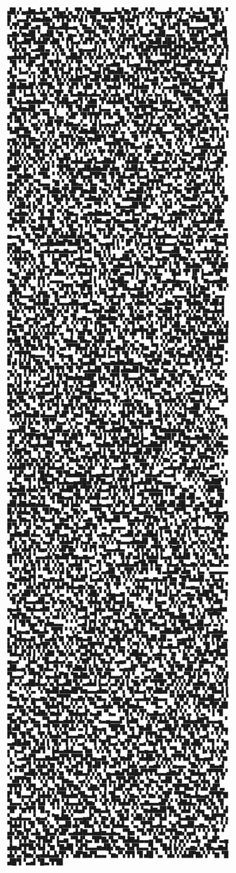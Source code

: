 ▟▊▞▄▟▆▃▙▞▚▜▄▞▄▝▛▞▅▟█▃▃▃▙▞▆▞▛▃▞▟▚▃▃▟▃▞▛▃▚▃▙▝▜▟▚▝▊▝▃▃▛▟▅▟▆▞▜▜▜▞▛▟▐▝▉▃▜▟▆▝▉▟▟▜▝▝▞▝▐▞▛▝▟▃▞▛▇▟▉▝▉▟▚▜▚▟▛▃▅▝▜▟▃▟█▃▄▝▆▃▚▜▅▞▄▝▟▝▆▝▄▝▝▜▄▛▐▟▜▝▜▃▃▃▄▜▛▝▄▃▆▞▅▟█▝▄▟█▝▆▝▄▃▚▞▜▜▄▝▛▞▝▟▞▃▙▜▄▟▚▟▉▃▃▜▞▝▟▟▜▝▄▟▇▜▙▜▃▟▇▜▟▟▛▟▇▝▐▜▃▞▟▜▚▞▆▝▛▞▟▜▜▝▄▞▆▟▊▟█▟▐▜▄▜▙▟▛▝▊▝█▝▟▞▅▝▃▟▉▃▝▞▙▝▟▝▄▃▃▟▐▝▄▝▟▜▝▝▉▜▟▛▇▜▜▜▟▜▜▟▆▜▟▞▛▞▚▜▄▟▟▟▜▃▆▜▛▝▐▝▚▟█▟▚▜▞▟▞▞▛▞▅▟▚▝▉▜▞▝▝▜▜▟▛▟▞▃▚▝▚▝▚▛▐▝█▝▝▟▛▃▟▝▉▜▚▞▞▝▛▃▝▞▄▞▃▟▅▝▐▃▄▞▝▛▇▜▛▛▐▟▄▟▛▜▛▟▄▟▊▃▟▝▐▃▞▃▝▟▉▝▊▜▃▛▐▜▝▜▄▟▐▜▅▟▉▃▝▟▜▜▜▟▚▞▆▜▄▃▜▃▜▟▃▟▄▝▞▞▛▃▃▝▐▝▟▞▚▜▞▞▟▟▇▜▚▟▛▟▉▟▉▜▟▜▟▝▟▃▆▝▆▞▆▜▟▞▅▃▛▝▇▃▟▟▉▟▇▟▛▞▛▜▙▝▛▝▟▜▝▟▇▝▊▝▅▟▟▝▐▜▟▟▅▝▛▞▃▃▆▞▛▜▟▃▞▟█▝▊▟▊▝▐▃▙▝▟▞▄▜▛▃▜▃▆▟▃▟▃▜▞▃▙▝▄▟▐▝▛▃▚▃▚▝▐▛▇▟▞▜▙▝▞▃▟▟▇▝▟▃▅▟▅▟▚▃▜▟█▃▅▜▝▟▆▝▛▟▟▟▊▜▄▜▟▞▆▟▐▟▅▃▚▝▛▜▅▝█▞▞▟█▝▆▟▅▟█▝▃▃▝▞▝▝▉▝▉▟▛▛▐▃▃▝▃▝▆▝▇▜▛▜▅▃▛▟▄▟▚▝▉▜▜▞▄▝▟▟▟▜▄▜▝▟▛▝▜▃▚▃▝▟▛▝▉▜▜▛▐▜▞▜▄▝▛▟▆▜▜▞▃▞▆▞▙▜▝▃▞▜▅▝▉▃▆▞▝▜▞▝▄▞▞▟▊▜▛▟▅▃▞▃▝▟▐▃▄▃▆▜▞▝▇▃▛▟▃▞▟▝▟▃▄▜▄▟▛▞▚▝▚▝▜▟▛▜▙▝▛▃▚▟▝▃▝▞▛▟▆▟█▞▞▞▟▞▃▝▃▞▟▟▚▟█▃▃▞▜▞▆▛▐▟▊▜▜▝▚▃▄▜▜▜▅▃▚▞▞▃▜▜▜▞▆▞▅▟█▜▝▜▄▟▃▝▉▝▝▃▚▝▊▃▝▟▞▝▛▞▅▃▜▝▟▝▚▜▚▜▟▜▅▜▝▞▙▞▜▝▟▜▜▝▝▃▝▜▜▜▞▛▇▃▞▟▅▝▅▝▊▝▞▞▝▃▙▟▇▃▟▟▜▟▊▞▄▝█▜▃▜▚▝▄▞▚▝▐▞▞▝▛▝▛▟█▞▄▞▄▝▛▃▆▞▆▞▃▜▅▞▄▟▛▞▟▝▆▛▐▞▞▞▜▞▛▃▚▝▇▜▚▟▟▃▆▜▃▟▇▟▝▝▟▟▉▃▚▟█▃▟▞▟▝▆▃▛▝▛▞▃▟▉▟▇▛▐▞▚▝▟▟▝▝█▜▙▞▄▟█▟▆▟▛▟▅▝▟▟▉▟▃▝▆▃▙▞▄▟▟▝▆▟▊▟▃▟▚▝▆▝▆▟▆▞▝▜▙▝▝▞▚▜▟▜▄▟▜▛▇▝▊▜▟▃▆▜▃▟▝▞▅▞▛▃▙▝▛▞▅▝▝▟▐▃▅▟▜▞▚▞▜▃▃▝▇▝▃▜▙▃▚▜▃▝▜▃▚▜▙▝▅▝▅▟▜▜▜▃▄▝▃▝▟▜▄▟▚▜▟▞▟▟▚▝▟▞▆▝▜▟▇▞▛▟▛▜▅▟█▝▆▞▞▜▝▃▆▟▉▞▛▝▚▃▙▜▅▝▇▜▛▃▙▟▝▟▛▞▅▞▛▝▄▛▐▝█▟▜▞▙▞▚▟▆▟▞▞▚▝▚▟▅▟▊▟▜▞▝▞▃▝▄▜▅▟▛▞▃▝▆▝▇▝▐▟▉▟▐▞▚▝▚▞▚▝▃▞▛▃▆▝▜▝▚▝▇▃▃▟▉▜▙▞▝▃▜▟▝▝▅▃▅▟▞▜▞▟▞▟▚▟▅▞▞▝▊▝▉▝▚▜▅▃▝▃▅▟▆▟▅▝▄▛▇▜▃▞▚▃▄▝▞▃▆▟▆▞▛▞▅▞▟▜▛▝▇▟▊▞▅▝▛▜▛▝▄▜▚▟▝▜▞▟▆▃▅▜▅▃▅▟▆▝▟▞▜▜▃▟▟▜▝▝▟▃▟▟▉▟▅▜▚▝▅▝▆▟▉▞▜▃▞▝█▃▜▝▐▝▄▃▜▟▝▜▄▃▜▞▛▃▟▃▞▝▟▝▚▟▞▜▄▞▃▞▛▃▄▃▄▝▆▝▆▟▚▞▛▟▟▟▊▟▞▜▅▝▐▟▚▞▅▝▃▛▇▃▙▜▄▟▅▃▞▟▟▞▚▟▞▃▅▃▆▃▄▝▊▝▜▞▄▟█▟▆▛▇▟▊▜▙▝▚▃▄▟▐▝▐▛▐▞▄▟▝▟▟▃▃▞▆▟▟▝▛▝▝▜▅▟▛▟▉▃▄▝▝▃▟▃▅▃▅▃▄▜▚▟▐▃▚▜▝▝▝▃▅▝▞▃▜▝█▃▃▟▊▝▆▞▃▃▙▟▟▃▝▞▟▟▟▞▙▝▊▝▐▃▛▜▝▃▟▃▄▝▜▞▞▟▃▟█▞▚▝▅▟▚▃▅▞▜▜▅▞▃▝▄▟▞▟▚▞▝▝▊▞▝▞▄▜▃▝█▝▚▜▚▟▆▃▙▝▇▝▚▟▆▃▙▜▙▞▄▃▙▛▐▝▊▝▇▟▆▞▝▜▛▟▇▜▄▞▝▟▟▝▛▃▛▟▇▞▃▞▅▟▟▝▐▟▚▜▛▃▅▟▐▝▅▞▟▃▝▝█▟▝▛▐▛▐▃▅▜▛▝▅▞▚▜▛▝▐▜▝▃▃▃▝▝▃▝▄▟▐▝▝▞▆▟█▃▝▝▄▟▝▝▉▃▅▟▄▃▃▝▊▝▅▃▄▟▇▝█▞▜▝▅▝▞▝▃▝▟▜▜▝▜▛▇▝▐▃▚▟▞▜▙▃▙▟▚▝▊▃▛▃▛▜▞▟▐▞▆▟▝▝▊▞▟▜▜▃▃▞▟▜▙▝▊▃▛▞▛▞▆▜▝▞▜▃▟▃▆▝▅▟█▟▜▝▟▝▝▃▃▃▜▟▟▜▅▝▃▃▜▞▙▃▝▜▟▟▊▃▜▃▃▟▇▃▄▞▆▃▝▞▙▟▝▃▞▟▆▞▙▞▃▟▆▞▆▝█▟▆▞▛▟▉▟▃▜▞▞▜▜▝▞▆▟▚▞▟▝▟▝▜▃▅▟▚▟█▞▞▝▊▞▄▝▃▝▆▟▇▝▛▃▞▞▟▜▅▃▙▟▜▟▄▝▄▃▛▟▞▜▞▝▅▝▊▃▅▃▝▟▇▟▅▞▛▃▜▟▇▞▛▝▅▜▟▞▛▝▟▟▆▞▙▟▞▞▜▃▅▞▚▞▛▃▅▜▃▞▚▝▞▝▟▝▐▜▅▝▜▃▝▞▜▝▄▝▟▝▐▟▝▟▊▃▜▃▚▜▚▞▛▞▟▛▇▝▚▟▐▞▞▟▟▞▃▝▜▝▅▛▇▝▟▟▜▝▐▞▛▟▛▜▜▟▛▝▄▟▝▛▇▟▜▞▅▟▆▟█▟▆▟▊▜▄▜▜▞▜▝▄▝▅▟▃▜▙▃▜▟▊▃▙▝▜▃▝▃▝▝▜▝▝▞▟▛▇▝▐▞▆▟▉▝▐▟▟▞▞▜▞▛▇▞▙▜▅▝▄▞▛▜▙▟▚▜▞▃▜▃▆▟▚▜▃▜▅▝▜▝▞▃▞▃▞▝▆▜▄▜▟▟▇▟▝▜▜▜▄▃▃▝▟▝▅▃▄▝▝▟▟▜▙▟▐▃▜▝█▝▝▞▅▟▛▟▝▜▙▜▅▟▊▜▞▟▊▟▄▝▊▟▐▞▟▝▇▞▆▝▃▝▃▜▃▜▄▟▉▝▄▃▅▟▆▟█▃▄▝▆▜▛▟▆▝▟▃▙▝▊▜▝▜▃▟▝▃▚▝▜▜▟▞▙▝▉▜▜▝▉▝▛▃▙▟▉▝▊▟▊▟▅▟▊▛▇▟▅▝▅▃▙▝▄▃▝▃▛▃▚▞▃▞▚▜▝▞▝▝▄▟▐▝▊▜▅▟▅▟█▛▐▟▃▜▜▝█▃▃▟▚▝▜▃▙▝█▞▛▝▇▞▄▝▞▝▜▞▅▞▟▝▛▝▟▃▆▜▟▝▊▃▚▜▃▟█▝▞▝▊▟▝▞▄▜▟▝▛▟▛▝▉▞▜▝▃▜▟▃▃▞▅▃▙▜▟▟▞▞▄▟▄▟▐▃▜▞▞▜▅▟▚▃▄▜▄▞▝▟▝▃▚▜▜▃▃▜▅▝▃▞▃▟▆▟▐▞▆▜▟▟▄▜▙▝▜▝▛▃▅▜▚▝▟▜▛▝█▟▆▃▄▝▛▃▟▞▄▃▝▝▚▞▙▟▅▜▞▞▆▃▙▝▞▝▃▟▜▞▚▝▊▃▝▛▐▞▜▝▇▜▞▟▜▞▟▝▝▞▝▝▐▜▜▞▙▜▃▝▊▝▞▞▚▜▃▟▉▝▟▃▃▝▚▟▆▜▅▟▊▟▃▃▛▟▛▝▅▟▝▜▙▞▟▝▅▝█▟▜▝▜▟▛▝▊▟▞▞▆▟▝▜▙▞▝▞▄▃▝▞▞▟▐▞▅▝▉▜▚▃▞▞▚▃▝▟▆▜▙▞▅▟▐▝▆▞▆▃▆▝▜▝▄▝▃▛▇▟▝▞▞▟▞▝▊▃▄▟█▝▆▃▝▞▄▟▉▃▞▞▄▝▊▃▜▜▃▟▆▛▇▞▜▜▝▝█▜▅▟▟▟▄▜▞▞▆▝▟▞▞▝▟▞▝▟▜▛▇▜▙▟▝▝▛▟▉▜▝▝▜▟▐▝▟▞▄▟▜▟▐▃▝▜▅▟▉▛▐▜▅▃▆▟▇▞▞▟▅▟▚▞▚▜▄▟▄▟█▝▜▜▛▝▇▃▅▝▅▟▆▟▜▟▜▟▆▜▃▟▇▟▜▝▐▛▇▟▄▞▚▜▞▟▇▃▞▟▇▜▅▝▚▝▅▞▄▝▇▜▞▝▚▞▄▟▐▝▆▝▟▟▃▟▊▟▊▜▛▞▞▃▞▜▃▛▐▃▛▜▞▞▆▞▞▟▚▞▅▞▅▜▞▃▛▝▆▟▞▛▇▜▞▜▞▜▛▟▞▝█▟▞▝▛▞▅▞▃▝▇▞▄▞▛▛▇▝▝▟▟▟▉▜▚▜▟▜▟▃▟▝▃▝▆▞▟▞▝▟▞▃▃▟▇▝▃▜▛▟▝▝▃▟▄▟▜▃▟▟▐▃▆▜▝▝▐▟▚▃▟▝█▟▄▝▉▜▙▟▆▟▜▃▄▟▄▟▝▟▚▜▟▝▚▟▃▟▚▃▟▝▝▟▛▞▆▞▃▃▝▞▃▜▃▝▜▝▐▜▙▟▜▃▙▃▄▟█▟▚▛▇▃▞▞▛▛▐▃▟▟▉▜▅▃▃▝▃▝▝▝▞▝▆▟▇▛▐▟▅▟▊▟▟▞▆▜▞▝▟▟█▜▞▜▛▞▟▃▟▜▚▜▙▜▝▃▙▟▟▃▜▜▛▝▅▞▚▝▞▟█▜▙▝▅▜▜▝▅▞▅▝▟▜▙▃▄▜▙▞▟▟▊▃▞▟▚▝▞▟▝▜▃▜▜▜▝▝▚▟▊▟▊▃▝▞▃▝▉▟▉▟▇▟▅▟▟▃▝▝▜▟▐▟▞▝▚▃▙▃▄▞▟▜▄▜▃▟▞▃▜▟▛▟▊▟█▃▛▃▆▝█▟█▝▉▞▟▟▄▜▙▝▉▛▇▞▃▝▇▞▅▝▜▜▄▝▟▃▟▃▞▜▄▟▞▞▜▜▃▞▛▜▃▝▛▝█▃▟▃▄▟▃▜▅▃▜▞▆▃▟▝▅▟▜▝▞▃▅▝▇▜▄▟█▝▜▃▆▃▛▛▇▞▅▝▚▝▃▞▅▛▐▝▚▜▛▟▉▜▞▝▟▝▅▞▃▝▇▛▇▃▜▃▟▛▇▝▃▝▃▃▃▝▛▞▝▟▜▝▄▟▞▝▅▜▞▃▙▃▄▃▜▟▚▟▆▟▊▟▃▝▟▟▜▃▄▝▛▃▚▟▝▃▅▃▛▝▃▟▊▟▚▟█▟▐▝▜▝▊▟▐▝▊▃▚▝█▜▅▟▚▝▅▝▆▃▚▃▛▝▟▟▟▜▚▃▛▃▝▞▞▞▅▃▃▟▅▟▊▝▉▞▝▟█▞▙▝▄▞▅▞▟▝▛▝▟▞▟▟▚▜▄▞▞▞▟▛▇▞▝▟▐▜▝▜▃▃▟▃▝▝▟▜▚▞▜▜▞▝▇▛▐▞▚▝▞▞▅▞▜▝▆▜▜▞▟▝▃▃▟▞▆▟▇▜▅▃▅▃▞▝▆▜▝▝▊▟▚▟▐▜▟▟▐▃▄▜▟▟▉▝▊▟▝▝▉▞▆▜▝▝▐▞▙▜▝▟▝▞▅▝▄▟▟▝▚▃▜▝▅▞▄▟▟▃▆▜▙▜▜▃▝▟▃▞▙▃▅▞▟▞▙▃▛▃▃▜▚▜▅▜▝▝▜▞▞▟▐▞▝▛▐▝▃▞▃▟▉▝▄▜▛▞▟▜▝▝▊▃▙▟▛▟▅▝▐▃▝▃▃▃▃▝▚▟▆▟▜▝▚▃▅▃▙▝▜▟▟▛▐▃▟▞▞▛▇▝▞▞▄▃▅▃▅▃▆▜▅▝▇▜▟▟▊▃▜▃▙▛▇▝▝▟▞▟▜▟▝▟▟▜▟▃▅▞▅▞▃▝▊▝▛▝▃▝▟▟▄▝▐▝▐▞▜▝▉▃▄▃▚▝▆▜▟▝▞▃▞▟▉▜▞▃▙▞▝▃▝▝▅▜▝▟█▞▝▟▄▃▅▝▟▟▞▝▟▝▉▟▐▃▛▃▅▃▜▟█▜▄▝▜▝▊▟▜▃▃▟▉▃▜▞▅▞▙▝▅▝▟▟▄▜▟▜▄▟▐▃▝▝▝▛▐▃▄▝▊▞▄▞▛▝▊▝▛▟▆▝▄▃▙▝▆▟▃▟▆▝▃▞▞▞▜▟▆▝▐▟▄▜▟▃▛▞▜▃▚▃▃▝█▃▞▝▐▞▝▜▚▝▄▟▄▟▅▞▆▛▇▃▚▃▝▃▚▟▐▞▝▞▃▟▞▜▝▃▄▞▜▝▃▛▇▞▛▃▛▟▞▜▙▟▇▝▊▞▟▝▛▜▚▝▐▝▉▜▄▞▛▟▅▃▃▝▝▝▃▟▐▜▝▟▞▝▛▜▄▝▟▜▞▜▅▃▟▝▟▝█▜▃▟▉▃▞▃▚▝█▝▄▃▄▜▅▃▙▝█▜▝▝▞▃▜▟▉▜▟▝▆▜▞▟▆▜▟▃▝▝▚▟▇▟█▞▛▜▞▛▐▃▆▟▄▞▜▟▄▃▆▝▛▃▟▞▆▝▆▜▅▃▆▝▞▞▚▟█▟▚▞▝▞▜▟▊▟▊▃▝▃▄▟▟▝▞▛▐▜▛▃▙▜▞▞▟▞▆▜▛▞▙▝▞▞▝▟▅▜▛▜▚▟▄▜▃▝▞▜▝▞▙▝▟▃▆▃▛▜▟▞▃▝█▝▐▟▊▜▟▃▛▟▐▝▞▟▇▝▇▞▟▞▚▟▜▟▄▞▙▝▞▜▝▟█▟▄▝▃▟▃▝▅▝▐▞▃▜▙▛▇▜▙▟▄▃▞▝▐▟▞▝█▃▟▃▞▃▝▞▆▛▐▝▆▃▛▃▄▞▚▝▉▃▛▞▜▝▄▜▃▝▜▃▛▟▆▃▛▝▚▟█▃▄▜▄▝▉▟▃▜▝▝▛▟▇▟▐▞▙▞▟▃▝▃▄▟▛▝▜▃▄▝▚▝▊▜▛▟▊▃▛▃▝▝▇▞▜▃▃▞▝▜▜▞▄▃▙▛▇▝▇▟▇▞▚▜▟▜▃▃▞▟▝▃▝▃▞▟▇▝█▜▃▞▜▟▐▞▜▝▞▞▟▟▚▞▃▟█▟▃▞▄▜▃▟▊▜▞▃▟▟▐▃▞▃▛▟▐▝▇▞▛▝▜▜▛▃▛▞▞▟▚▟▆▞▄▞▅▜▚▃▝▝▞▃▝▞▆▟▉▟▅▟█▜▅▃▃▟▅▞▄▞▚▝▉▟▃▞▛▟▇▟▚▞▞▞▄▞▛▝▞▜▙▟▐▜▅▞▙▞▄▃▅▞▅▞▜▜▚▃▆▞▅▞▆▃▝▟▅▞▄▞▃▃▙▞▅▃▃▝▚▜▛▞▜▜▟▟█▃▞▞▅▃▙▞▃▜▃▝█▟▟▜▄▞▞▃▚▝▜▃▟▟▞▜▟▜▅▟▃▝▝▜▃▝▄▝▊▞▚▝▟▜▅▜▛▟▉▃▞▝▉▞▜▟▇▞▅▟▞▝▇▟▄▟▚▃▆▝▚▃▝▝▊▞▚▜▚▃▆▃▞▟▜▝▞▃▝▞▃▝▐▝▊▜▅▜▄▞▆▃▝▜▄▟▃▟▟▞▟▞▅▞▚▃▄▃▃▛▐▟▆▝▝▞▛▟▟▞▜▞▜▟▄▟▇▜▃▃▄▝▉▟▊▝▃▞▜▝▜▝▛▞▛▟▞▃▜▝▆▃▄▝█▛▇▝▅▝▆▟▊▝▃▟█▟▚▜▛▞▙▜▛▝▅▜▄▛▇▝▉▜▄▝▛▞▙▟▞▜▃▃▅▞▅▜▞▝▄▃▛▝▚▟▄▛▐▜▜▟▃▝▊▟▃▝█▝▃▟▝▝▞▝▃▟█▟▆▝▊▟▐▝▉▞▜▝▞▃▞▝▜▝▇▜▃▞▅▜▚▞▃▞▆▟▜▝▛▝▝▟▊▟█▞▝▜▝▝▆▞▚▃▛▝▟▟▜▝▐▟▃▟▟▃▃▜▅▝▞▞▙▝▅▝▚▞▜▃▄▃▙▝▊▝▜▃▜▝▟▝▐▞▟▞▟▞▚▝▃▟▟▜▃▃▆▟▅▜▜▞▛▜▟▜▄▃▆▝▄▞▅▟▛▝▟▟█▞▛▟▄▜▜▜▟▝█▃▄▟▝▞▅▞▚▃▅▜▝▟▟▞▆▝▛▃▚▟▜▝▉▟▊▜▚▟▜▝▐▟▞▃▞▃▟▞▞▞▄▃▃▝▇▞▞▝▅▃▟▞▝▝▚▟█▞▙▟▜▞▅▝▛▟▆▃▛▞▄▝▄▃▆▟▜▟█▟▜▜▜▃▃▟▆▟▚▝▇▟▄▞▛▜▜▞▝▟▛▛▇▝▝▞▞▜▝▜▅▃▝▃▞▞▝▞▅▜▃▜▜▟▜▞▄▝▅▃▚▟▉▝▅▝▜▃▞▟▄▝▟▝▜▜▜▝▟▜▃▞▚▃▜▟▞▛▇▞▝▟▇▞▜▝▐▟▛▃▛▜▃▜▚▝▆▝▃▜▛▜▙▞▛▟▞▟▛▃▛▝▉▃▃▛▐▟▟▞▞▜▙▟▅▜▙▃▙▝▟▝█▃▝▞▅▃▚▞▅▞▄▜▛▝▜▜▅▃▙▃▄▜▜▛▇▜▃▃▚▞▅▜▟▝▟▜▝▟▃▃▙▜▅▞▝▟▚▜▜▟▟▜▞▃▆▃▃▟▛▞▝▟▇▟▃▜▜▞▙▝▊▜▛▝▆▜▜▝▉▃▝▝▐▞▞▟▄▛▐▜▅▃▙▝▃▞▅▝▞▝▅▟▆▟▉▜▙▝▟▟▝▟▄▝▚▜▝▟▚▃▟▃▃▝▄▃▞▝▇▟▇▞▃▃▄▟▚▝▅▞▄▝█▟▝▟▉▞▟▞▜▟▝▝▜▃▆▟▞▝▇▟▛▜▚▜▟▟▐▝▉▝▜▞▄▝▄▟▊▟▞▜▙▞▚▜▄▜▟▟▃▝▃▝▛▜▃▟▃▝▅▜▄▟▉▃▅▃▚▞▝▞▟▞▆▞▛▃▙▝█▃▛▟▛▃▟▟▇▃▙▟▅▃▙▃▝▜▅▝▜▞▛▞▟▞▜▜▅▞▄▟▝▝▞▝▛▝▜▝▚▜▚▃▜▜▙▛▐▃▅▝▜▟▚▃▜▛▇▞▙▞▜▟▇▟▃▃▄▜▅▝▚▜▚▞▞▃▙▝▚▟▛▃▄▟▅▟▜▜▙▜▟▝▆▝▇▟█▝▟▜▃▃▅▟█▞▅▃▜▟▜▃▃▜▃▝█▟▐▞▞▃▅▞▄▜▙▃▆▟▟▞▃▜▅▞▄▟▟▃▙▜▚▝▟▛▇▟▜▃▃▝▅▞▚▜▜▝▊▟█▝▃▝▟▞▞▟▟▛▇▞▞▝▆▝█▟█▜▝▃▟▝█▃▜▜▉
